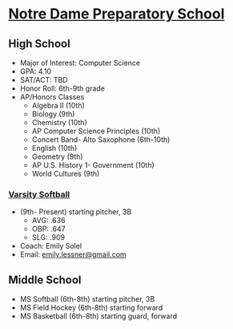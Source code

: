 # [Notre Dame Preparatory School](http://www.notredameprep.com/)

## High School
* Major of Interest: Computer Science
* GPA: 4.10
* SAT/ACT: TBD
* Honor Roll: 6th-9th grade
* AP/Honors Classes
  * Algebra II (10th)
  * Biology (9th)
  * Chemistry (10th)
  * AP Computer Science Principles (10th)
  * Concert Band- Alto Saxophone (6th-10th)
  * English (10th)
  * Geometry (9th)
  * AP U.S. History 1- Government (10th)
  * World Cultures (9th)

### [Varsity Softball](https://www.iaamsports.com/sports/sball/2018-19/schedule?teamId=5udlbhy8neo8274n)
* (9th- Present) starting pitcher, 3B
  * AVG: .636
  * OBP: .647
  * SLG: .909
* Coach: Emily Solel
* Email: emily.lessner@gmail.com

## Middle School

* MS Softball (6th-8th) starting pitcher, 3B
* MS Field Hockey (6th-8th) starting forward
* MS Basketball (6th-8th) starting guard, forward
